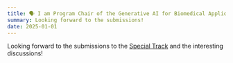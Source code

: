 ```yaml
---
title: 🗣️ I am Program Chair of the Generative AI for Biomedical Applications Workshop at IEEE CBMS.
summary: Looking forward to the submissions! 
date: 2025-01-01
---
```

Looking forward to the submissions to the [Special Track](https://sites.google.com/view/gai4ba/organizing-committee?authuser=0) and the interesting discussions!